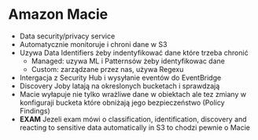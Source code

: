 # Amazon Macie

- Data security/privacy service
- Automatycznie monitoruje i chroni dane w S3
- Uzywa Data Identifiers żeby indentyfikować dane które trzeba chronić
	-	Managed: uzywa ML i Patternsów żeby identyfikowac dane
	- Custom: zarządzane przez nas, używa Regexu
- Intergacja z Security Hub i wysyłanie eventów do EventBridge
- Discovery Joby latają na okreslonych bucketach i sprawdzają
- Macie wyłapuje nie tylko wrażliwe dane w obiektach ale tez zmiany w konfiguraji bucketa które obniżają jego bezpieczeństwo (Policy Findings)
- **EXAM** Jezeli exam mówi o classification, identification, discovery and reacting to sensitive data automatically in S3 to chodzi pewnie o Macie 

